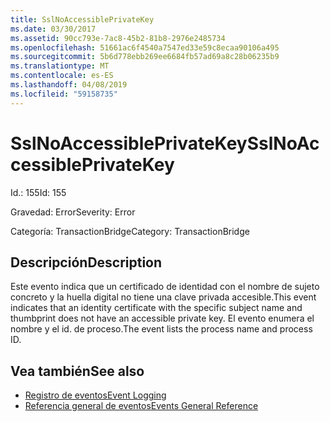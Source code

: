 ```yaml
---
title: SslNoAccessiblePrivateKey
ms.date: 03/30/2017
ms.assetid: 90cc793e-7ac8-45b2-81b8-2976e2485734
ms.openlocfilehash: 51661ac6f4540a7547ed33e59c8ecaa90106a495
ms.sourcegitcommit: 5b6d778ebb269ee6684fb57ad69a8c28b06235b9
ms.translationtype: MT
ms.contentlocale: es-ES
ms.lasthandoff: 04/08/2019
ms.locfileid: "59158735"
---
```

# <a name="sslnoaccessibleprivatekey"></a><span data-ttu-id="2d963-102">SslNoAccessiblePrivateKey</span><span class="sxs-lookup"><span data-stu-id="2d963-102">SslNoAccessiblePrivateKey</span></span>
<span data-ttu-id="2d963-103">Id.: 155</span><span class="sxs-lookup"><span data-stu-id="2d963-103">Id: 155</span></span>  
  
 <span data-ttu-id="2d963-104">Gravedad: Error</span><span class="sxs-lookup"><span data-stu-id="2d963-104">Severity: Error</span></span>  
  
 <span data-ttu-id="2d963-105">Categoría: TransactionBridge</span><span class="sxs-lookup"><span data-stu-id="2d963-105">Category: TransactionBridge</span></span>  
  
## <a name="description"></a><span data-ttu-id="2d963-106">Descripción</span><span class="sxs-lookup"><span data-stu-id="2d963-106">Description</span></span>  
 <span data-ttu-id="2d963-107">Este evento indica que un certificado de identidad con el nombre de sujeto concreto y la huella digital no tiene una clave privada accesible.</span><span class="sxs-lookup"><span data-stu-id="2d963-107">This event indicates that an identity certificate with the specific subject name and thumbprint does not have an accessible private key.</span></span> <span data-ttu-id="2d963-108">El evento enumera el nombre y el id. de proceso.</span><span class="sxs-lookup"><span data-stu-id="2d963-108">The event lists the process name and process ID.</span></span>  
  
## <a name="see-also"></a><span data-ttu-id="2d963-109">Vea también</span><span class="sxs-lookup"><span data-stu-id="2d963-109">See also</span></span>

- [<span data-ttu-id="2d963-110">Registro de eventos</span><span class="sxs-lookup"><span data-stu-id="2d963-110">Event Logging</span></span>](../../../../../docs/framework/wcf/diagnostics/event-logging/index.md)
- [<span data-ttu-id="2d963-111">Referencia general de eventos</span><span class="sxs-lookup"><span data-stu-id="2d963-111">Events General Reference</span></span>](../../../../../docs/framework/wcf/diagnostics/event-logging/events-general-reference.md)
